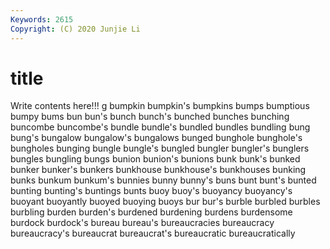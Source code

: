 ```yaml
---
Keywords: 2615
Copyright: (C) 2020 Junjie Li
---
```


# title

Write contents here!!!
g 
bumpkin 
bumpkin's 
bumpkins
bumps 
bumptious 
bumpy 
bums 
bun 
bun's 
bunch 
bunch's 
bunched 
bunches
bunching 
buncombe 
buncombe's 
bundle 
bundle's 
bundled 
bundles 
bundling 
bung 
bung's
bungalow 
bungalow's 
bungalows 
bunged 
bunghole 
bunghole's 
bungholes 
bunging 
bungle 
bungle's
bungled 
bungler 
bungler's 
bunglers 
bungles 
bungling 
bungs 
bunion 
bunion's 
bunions
bunk 
bunk's 
bunked 
bunker 
bunker's 
bunkers 
bunkhouse 
bunkhouse's 
bunkhouses 
bunking
bunks 
bunkum 
bunkum's 
bunnies 
bunny 
bunny's 
buns 
bunt 
bunt's 
bunted
bunting 
bunting's 
buntings 
bunts 
buoy 
buoy's 
buoyancy 
buoyancy's 
buoyant 
buoyantly
buoyed 
buoying 
buoys 
bur 
bur's 
burble 
burbled 
burbles 
burbling 
burden
burden's 
burdened 
burdening 
burdens 
burdensome 
burdock 
burdock's 
bureau 
bureau's 
bureaucracies
bureaucracy 
bureaucracy's 
bureaucrat 
bureaucrat's 
bureaucratic 
bureaucratically 

